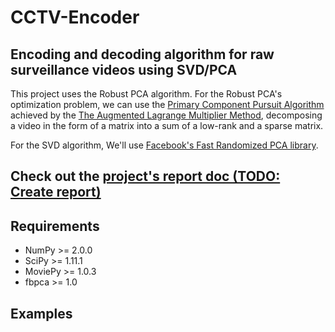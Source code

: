 # CCTV-Encoder
## Encoding and decoding algorithm for raw surveillance videos using SVD/PCA

This project uses the Robust PCA algorithm.
For the Robust PCA's optimization problem, we can use the [Primary Component Pursuit Algorithm](https://arxiv.org/pdf/0912.3599.pdf) achieved by the [The Augmented Lagrange Multiplier Method](https://arxiv.org/pdf/1009.5055.pdf), decomposing a video in the form of a matrix into a sum of a low-rank and a sparse matrix.

For the SVD algorithm, We'll use [Facebook's Fast Randomized PCA library](https://github.com/facebookarchive/fbpca).

## Check out the [project's report doc (TODO: Create report)](https://workinprogress.no/dynamic/upload/bilder/Work-In-Progress.png)

## Requirements
  - NumPy >= 2.0.0
  - SciPy >= 1.11.1
  - MoviePy >= 1.0.3
  - fbpca >= 1.0

## Examples
